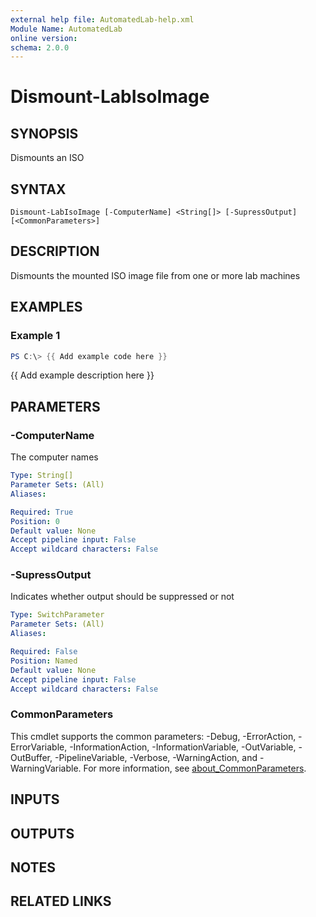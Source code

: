 ```yaml
---
external help file: AutomatedLab-help.xml
Module Name: AutomatedLab
online version:
schema: 2.0.0
---
```


# Dismount-LabIsoImage

## SYNOPSIS
Dismounts an ISO

## SYNTAX

```
Dismount-LabIsoImage [-ComputerName] <String[]> [-SupressOutput] [<CommonParameters>]
```

## DESCRIPTION
Dismounts the mounted ISO image file from one or more lab machines

## EXAMPLES

### Example 1
```powershell
PS C:\> {{ Add example code here }}
```

{{ Add example description here }}

## PARAMETERS

### -ComputerName
The computer names

```yaml
Type: String[]
Parameter Sets: (All)
Aliases:

Required: True
Position: 0
Default value: None
Accept pipeline input: False
Accept wildcard characters: False
```

### -SupressOutput
Indicates whether output should be suppressed or not

```yaml
Type: SwitchParameter
Parameter Sets: (All)
Aliases:

Required: False
Position: Named
Default value: None
Accept pipeline input: False
Accept wildcard characters: False
```

### CommonParameters
This cmdlet supports the common parameters: -Debug, -ErrorAction, -ErrorVariable, -InformationAction, -InformationVariable, -OutVariable, -OutBuffer, -PipelineVariable, -Verbose, -WarningAction, and -WarningVariable. For more information, see [about_CommonParameters](http://go.microsoft.com/fwlink/?LinkID=113216).

## INPUTS

## OUTPUTS

## NOTES

## RELATED LINKS
